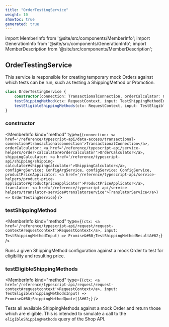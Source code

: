 ```yaml
---
title: "OrderTestingService"
weight: 10
showtoc: true
generated: true
---
```

<!-- This file was generated from the Vendure source. Do not modify. Instead, re-run the "docs:build" script -->
import MemberInfo from '@site/src/components/MemberInfo';
import GenerationInfo from '@site/src/components/GenerationInfo';
import MemberDescription from '@site/src/components/MemberDescription';


## OrderTestingService

<GenerationInfo sourceFile="packages/core/src/service/services/order-testing.service.ts" sourceLine="34" packageName="@vendure/core" />

This service is responsible for creating temporary mock Orders against which tests can be run, such as
testing a ShippingMethod or Promotion.

```ts title="Signature"
class OrderTestingService {
    constructor(connection: TransactionalConnection, orderCalculator: OrderCalculator, shippingCalculator: ShippingCalculator, configArgService: ConfigArgService, configService: ConfigService, productPriceApplicator: ProductPriceApplicator, translator: TranslatorService)
    testShippingMethod(ctx: RequestContext, input: TestShippingMethodInput) => Promise<TestShippingMethodResult>;
    testEligibleShippingMethods(ctx: RequestContext, input: TestEligibleShippingMethodsInput) => Promise<ShippingMethodQuote[]>;
}
```

<div className="members-wrapper">

### constructor

<MemberInfo kind="method" type={`(connection: <a href='/reference/typescript-api/data-access/transactional-connection#transactionalconnection'>TransactionalConnection</a>, orderCalculator: <a href='/reference/typescript-api/service-helpers/order-calculator#ordercalculator'>OrderCalculator</a>, shippingCalculator: <a href='/reference/typescript-api/shipping/shipping-calculator#shippingcalculator'>ShippingCalculator</a>, configArgService: ConfigArgService, configService: ConfigService, productPriceApplicator: <a href='/reference/typescript-api/service-helpers/product-price-applicator#productpriceapplicator'>ProductPriceApplicator</a>, translator: <a href='/reference/typescript-api/service-helpers/translator-service#translatorservice'>TranslatorService</a>) => OrderTestingService`}   />


### testShippingMethod

<MemberInfo kind="method" type={`(ctx: <a href='/reference/typescript-api/request/request-context#requestcontext'>RequestContext</a>, input: TestShippingMethodInput) => Promise&#60;TestShippingMethodResult&#62;`}   />

Runs a given ShippingMethod configuration against a mock Order to test for eligibility and resulting
price.
### testEligibleShippingMethods

<MemberInfo kind="method" type={`(ctx: <a href='/reference/typescript-api/request/request-context#requestcontext'>RequestContext</a>, input: TestEligibleShippingMethodsInput) => Promise&#60;ShippingMethodQuote[]&#62;`}   />

Tests all available ShippingMethods against a mock Order and return those which are eligible. This
is intended to simulate a call to the `eligibleShippingMethods` query of the Shop API.


</div>
